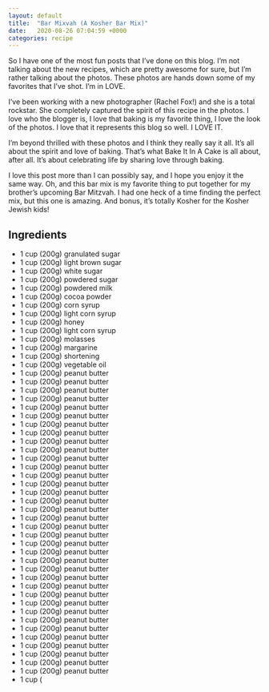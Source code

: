 ```yaml
---
layout: default
title:  "Bar Mixvah (A Kosher Bar Mix)"
date:   2020-08-26 07:04:59 +0000
categories: recipe
---
```

So I have one of the most fun posts that I’ve done on this blog. I’m not talking about the new recipes, which are pretty awesome for sure, but I’m rather talking about the photos. These photos are hands down some of my favorites that I’ve shot. I’m in LOVE.

I’ve been working with a new photographer (Rachel Fox!) and she is a total rockstar. She completely captured the spirit of this recipe in the photos. I love who the blogger is, I love that baking is my favorite thing, I love the look of the photos. I love that it represents this blog so well. I LOVE IT.

I’m beyond thrilled with these photos and I think they really say it all. It’s all about the spirit and love of baking. That’s what Bake It In A Cake is all about, after all. It’s about celebrating life by sharing love through baking.

I love this post more than I can possibly say, and I hope you enjoy it the same way. Oh, and this bar mix is my favorite thing to put together for my brother’s upcoming Bar Mitzvah. I had one heck of a time finding the perfect mix, but this one is amazing. And bonus, it’s totally Kosher for the Kosher Jewish kids!


## Ingredients

- 1 cup (200g) granulated sugar
- 1 cup (200g) light brown sugar
- 1 cup (200g) white sugar
- 1 cup (200g) powdered sugar
- 1 cup (200g) powdered milk
- 1 cup (200g) cocoa powder
- 1 cup (200g) corn syrup
- 1 cup (200g) light corn syrup
- 1 cup (200g) honey
- 1 cup (200g) light corn syrup
- 1 cup (200g) molasses
- 1 cup (200g) margarine
- 1 cup (200g) shortening
- 1 cup (200g) vegetable oil
- 1 cup (200g) peanut butter
- 1 cup (200g) peanut butter
- 1 cup (200g) peanut butter
- 1 cup (200g) peanut butter
- 1 cup (200g) peanut butter
- 1 cup (200g) peanut butter
- 1 cup (200g) peanut butter
- 1 cup (200g) peanut butter
- 1 cup (200g) peanut butter
- 1 cup (200g) peanut butter
- 1 cup (200g) peanut butter
- 1 cup (200g) peanut butter
- 1 cup (200g) peanut butter
- 1 cup (200g) peanut butter
- 1 cup (200g) peanut butter
- 1 cup (200g) peanut butter
- 1 cup (200g) peanut butter
- 1 cup (200g) peanut butter
- 1 cup (200g) peanut butter
- 1 cup (200g) peanut butter
- 1 cup (200g) peanut butter
- 1 cup (200g) peanut butter
- 1 cup (200g) peanut butter
- 1 cup (200g) peanut butter
- 1 cup (200g) peanut butter
- 1 cup (200g) peanut butter
- 1 cup (200g) peanut butter
- 1 cup (200g) peanut butter
- 1 cup (200g) peanut butter
- 1 cup (200g) peanut butter
- 1 cup (200g) peanut butter
- 1 cup (200g) peanut butter
- 1 cup (200g) peanut butter
- 1 cup (200g) peanut butter
- 1 cup (200g) peanut butter
- 1 cup (200g) peanut butter
- 1 cup (